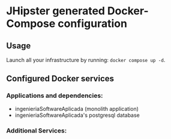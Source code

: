 # JHipster generated Docker-Compose configuration

## Usage

Launch all your infrastructure by running: `docker compose up -d`.

## Configured Docker services

### Applications and dependencies:

- ingenieriaSoftwareAplicada (monolith application)
- ingenieriaSoftwareAplicada's postgresql database

### Additional Services:

